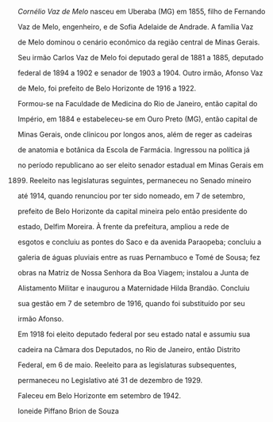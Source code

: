 

*Cornélio Vaz de Melo* nasceu em Uberaba (MG) em 1855, filho de Fernando

Vaz de Melo, engenheiro, e de Sofia Adelaide de Andrade. A família Vaz

de Melo dominou o cenário econômico da região central de Minas Gerais.

Seu irmão Carlos Vaz de Melo foi deputado geral de 1881 a 1885, deputado

federal de 1894 a 1902 e senador de 1903 a 1904. Outro irmão, Afonso Vaz

de Melo, foi prefeito de Belo Horizonte de 1916 a 1922.



Formou-se na Faculdade de Medicina do Rio de Janeiro, então capital do

Império, em 1884 e estabeleceu-se em Ouro Preto (MG), então capital de

Minas Gerais, onde clinicou por longos anos, além de reger as cadeiras

de anatomia e botânica da Escola de Farmácia. Ingressou na política já

no período republicano ao ser eleito senador estadual em Minas Gerais em

1899. Reeleito nas legislaturas seguintes, permaneceu no Senado mineiro

até 1914, quando renunciou por ter sido nomeado, em 7 de setembro,

prefeito de Belo Horizonte da capital mineira pelo então presidente do

estado, Delfim Moreira. À frente da prefeitura, ampliou a rede de

esgotos e concluiu as pontes do Saco e da avenida Paraopeba; concluiu a

galeria de águas pluviais entre as ruas Pernambuco e Tomé de Sousa; fez

obras na Matriz de Nossa Senhora da Boa Viagem; instalou a Junta de

Alistamento Militar e inaugurou a Maternidade Hilda Brandão. Concluiu

sua gestão em 7 de setembro de 1916, quando foi substituído por seu

irmão Afonso.



Em 1918 foi eleito deputado federal por seu estado natal e assumiu sua

cadeira na Câmara dos Deputados, no Rio de Janeiro, então Distrito

Federal, em 6 de maio. Reeleito para as legislaturas subsequentes,

permaneceu no Legislativo até 31 de dezembro de 1929.



Faleceu em Belo Horizonte em setembro de 1942.



Ioneide Piffano Brion de Souza



